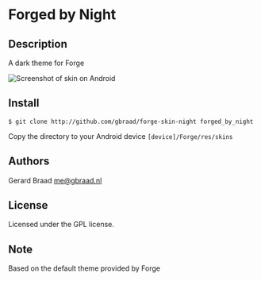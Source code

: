 Forged by Night
===============


Description
-----------

A dark theme for Forge

![Screenshot of skin on Android](https://github.com/gbraad/forge-skin-night/blob/master/screenshot.png)


Install
-------

```
$ git clone http://github.com/gbraad/forge-skin-night forged_by_night
```

Copy the directory to your Android device `[device]/Forge/res/skins`


Authors
-------

Gerard Braad <me@gbraad.nl>


License
-------

Licensed under the GPL license.


Note
----

Based on the default theme provided by Forge
